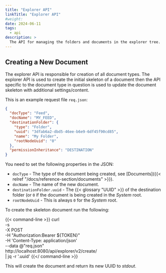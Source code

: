 ```yaml
---
title: "Explorer API"
linkTitle: "Explorer API"
#weight:
date: 2024-06-11
tags: 
  - api
description: >
  The API for managing the folders and documents in the explorer tree.
---
```


## Creating a New Document

The explorer API is responsible for creation of all document types.
The explorer API is used to create the initial skeleton of a document then the API specific to the document type in question is used to update the document skeleton with additional settings/content.

This is an example request file `req.json`:

```json
{
  "docType": "Feed",
  "docName": "MY_FEED",
  "destinationFolder": {
    "type": "Folder",
    "uuid": "3dfab6a2-dbd5-46ee-b6e9-6df45f90cd85",
    "name": "My Folder",
    "rootNodeUuid": "0"
  },
  "permissionInheritance": "DESTINATION"
}
```

You need to set the following properties in the JSON:

* `docType` - The type of the document being created, see [Documents]({{< relref "/docs/reference-section/documents" >}}).
* `docName` - The name of the new document.
* `destinationFolder.uuid` - The {{< glossary "UUID" >}} of the destination folder (or `0` if the document is being created in the _System_ root.
* `rootNodeUuid` - This is always `0` for the _System_ root.

To create the skeleton document run the following:

{{< command-line >}}
curl \
  -s \
  -X POST \
  -H "Authorization:Bearer ${TOKEN}" \
  -H 'Content-Type: application/json' \
  --data @"req.json" \
  http://localhost:8080/api/explorer/v2/create/ \
| jq -r '.uuid'
{{</ command-line >}}

This will create the document and return its new UUID to _stdout_.


